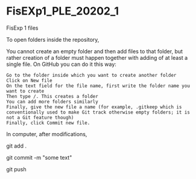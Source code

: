 # FisEXp1_PLE_20202_1
FisExp 1 files

To open folders inside the repository,

You cannot create an empty folder and then add files to that folder, but rather creation of a folder must happen together with adding of at least a single file. On GitHub you can do it this way:

    Go to the folder inside which you want to create another folder
    Click on New file
    On the text field for the file name, first write the folder name you want to create
    Then type /. This creates a folder
    You can add more folders similarly
    Finally, give the new file a name (for example, .gitkeep which is conventionally used to make Git track otherwise empty folders; it is not a Git feature though)
    Finally, click Commit new file.


In computer, after modifications,

git add .

git commit -m "some text"

git push
